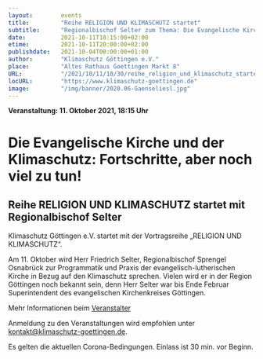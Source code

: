 ```yaml
---
layout:        events
title:         "Reihe RELIGION UND KLIMASCHUTZ startet"
subtitle:      "Regionalbischof Selter zum Thema: Die Evangelische Kirche und der Klimaschutz: Fortschritte, aber noch viel zu tun!"
date:          2021-10-11T18:15:00+02:00
etime:         2021-10-11T20:00:00+02:00
publishdate:   2021-10-04T00:00:00+01:00
author:        "Klimaschutz Göttingen e.V."
place:         "Altes Rathaus Goettingen Markt 8"
URL:           "/2021/10/11/18/30/reihe_religion_und_klimaschutz_startet"
locURL:        "https://www.klimaschutz-goettingen.de"
image:         "/img/banner/2020.06-Gaenseliesl.jpg"
---
```


**Veranstaltung: 11. Oktober 2021, 18:15 Uhr**

Die Evangelische Kirche und der Klimaschutz: Fortschritte, aber noch viel zu tun!
===========

Reihe RELIGION UND KLIMASCHUTZ startet mit Regionalbischof Selter
-----------
Klimaschutz Göttingen e.V. startet mit der Vortragsreihe „RELIGION UND KLIMASCHUTZ“.

Am 11. Oktober wird Herr Friedrich Selter, Regionalbischof Sprengel Osnabrück zur Programmatik und Praxis der evangelisch-lutherischen Kirche in Bezug auf den Klimaschutz sprechen. Vielen wird er in der Region Göttingen noch bekannt sein, denn Herr Selter war bis Ende Februar Superintendent des evangelischen Kirchenkreises Göttingen.

Mehr Informationen beim [Veranstalter](https://www.klimaschutz-goettingen.de)


Anmeldung zu den Veranstaltungen wird empfohlen unter
[kontakt@klimaschutz-goettingen.de](mailto:kontakt@klimaschutz-goettingen.de).

Es gelten die aktuellen Corona-Bedingungen. Einlass ist 30 min. vor Beginn.
